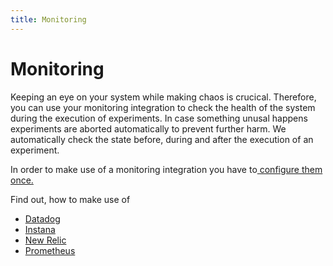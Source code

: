 ```yaml
---
title: Monitoring
---
```


# Monitoring

Keeping an eye on your system while making chaos is crucical. Therefore, you can use your monitoring integration to check the health of the system during the execution of experiments. In case something unusal happens experiments are aborted automatically to prevent further harm. We automatically check the state before, during and after the execution of an experiment.

In order to make use of a monitoring integration you have to[ configure them once.](../../install-and-configure/configure-monitoring/)

Find out, how to make use of

* [Datadog](datadog.md)
* [Instana](instana.md)
* [New Relic](newrelic.md)
* [Prometheus](prometheus.md)
